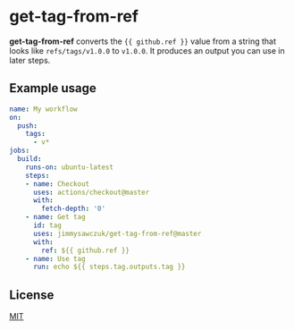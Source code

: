 # get-tag-from-ref

**get-tag-from-ref** converts the `{{ github.ref }}` value from a string that looks like `refs/tags/v1.0.0` to `v1.0.0`. It produces an output you can use in later steps.

## Example usage

```yaml
name: My workflow
on:
  push:
    tags:
      - v*
jobs:
  build:
    runs-on: ubuntu-latest
    steps:
    - name: Checkout
      uses: actions/checkout@master
      with:
        fetch-depth: '0'
    - name: Get tag
      id: tag
      uses: jimmysawczuk/get-tag-from-ref@master
      with:
        ref: ${{ github.ref }}
    - name: Use tag
      run: echo ${{ steps.tag.outputs.tag }}
```

## License

[MIT](/LICENSE)